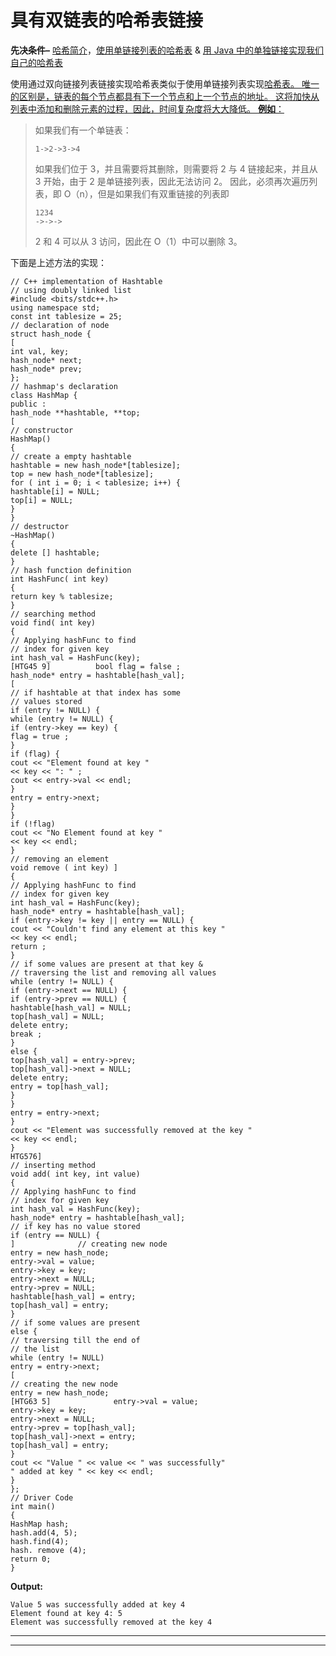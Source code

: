 # 具有双链表的哈希表链接

**先决条件–** [哈希简介](https://www.geeksforgeeks.org/hashing-set-1-introduction/)，[使用单链接列表的哈希表](https://www.geeksforgeeks.org/c-program-hashing-chaining/) & [用 Java 中的单独链接实现我们自己的哈希表](https://www.geeksforgeeks.org/implementing-our-own-hash-table-with-separate-chaining-in-java/)

使用通过双向链接列表链接实现哈希表类似于使用单链接列表实现[哈希表。 唯一的区别是，链表的每个节点都具有下一个节点和上一个节点的地址。 这将加快从列表中添加和删除元素的过程，因此，时间复杂度将大大降低。
**例如**：](https://www.geeksforgeeks.org/c-program-hashing-chaining/)

> 如果我们有一个单链表：
> 
> ```
> 1->2->3->4
> 
> ```
> 
> 如果我们位于 3，并且需要将其删除，则需要将 2 与 4 链接起来，并且从 3 开始，由于 2 是单链接列表，因此无法访问 2。 因此，必须再次遍历列表，即 O（n），但是如果我们有双重链接的列表即
> 
> ```
> 1234
> ->->->
> ```
> 
> 2 和 4 可以从 3 访问，因此在 O（1）中可以删除 3。

下面是上述方法的实现：

```
// C++ implementation of Hashtable
// using doubly linked list
#include <bits/stdc++.h>
using namespace std;
const int tablesize = 25;
// declaration of node
struct hash_node {
[
int val, key;
hash_node* next;
hash_node* prev;
};
// hashmap's declaration
class HashMap {
public :
hash_node **hashtable, **top;
[
// constructor
HashMap()
{
// create a empty hashtable
hashtable = new hash_node*[tablesize];
top = new hash_node*[tablesize];
for ( int i = 0; i < tablesize; i++) {
hashtable[i] = NULL;
top[i] = NULL;
}
}
// destructor
~HashMap()
{
delete [] hashtable;
}
// hash function definition
int HashFunc( int key)
{
return key % tablesize;
}
// searching method
void find( int key)
{
// Applying hashFunc to find
// index for given key
int hash_val = HashFunc(key);
[HTG45 9]          bool flag = false ;
hash_node* entry = hashtable[hash_val];
[
// if hashtable at that index has some
// values stored
if (entry != NULL) {
while (entry != NULL) {
if (entry->key == key) {
flag = true ;
}
if (flag) {
cout << "Element found at key "
<< key << ": " ;
cout << entry->val << endl;
}
entry = entry->next;
}
}
if (!flag)
cout << "No Element found at key "
<< key << endl;
}
// removing an element
void remove ( int key) ]
{
// Applying hashFunc to find
// index for given key
int hash_val = HashFunc(key);
hash_node* entry = hashtable[hash_val];
if (entry->key != key || entry == NULL) {
cout << "Couldn't find any element at this key "
<< key << endl;
return ;
}
// if some values are present at that key &
// traversing the list and removing all values
while (entry != NULL) {
if (entry->next == NULL) {
if (entry->prev == NULL) {
hashtable[hash_val] = NULL;
top[hash_val] = NULL;
delete entry;
break ;
}
else {
top[hash_val] = entry->prev;
top[hash_val]->next = NULL;
delete entry;
entry = top[hash_val];
}
}
entry = entry->next;
}
cout << "Element was successfully removed at the key "
<< key << endl;
}
HTG576]
// inserting method
void add( int key, int value)
{
// Applying hashFunc to find
// index for given key
int hash_val = HashFunc(key);
hash_node* entry = hashtable[hash_val];
// if key has no value stored
if (entry == NULL) {
]              // creating new node
entry = new hash_node;
entry->val = value;
entry->key = key;
entry->next = NULL;
entry->prev = NULL;
hashtable[hash_val] = entry;
top[hash_val] = entry;
}
// if some values are present
else {
// traversing till the end of
// the list
while (entry != NULL)
entry = entry->next;
[
// creating the new node
entry = new hash_node;
[HTG63 5]              entry->val = value;
entry->key = key;
entry->next = NULL;
entry->prev = top[hash_val];
top[hash_val]->next = entry;
top[hash_val] = entry;
}
cout << "Value " << value << " was successfully"
" added at key " << key << endl;
}
};
// Driver Code
int main()
{
HashMap hash;
hash.add(4, 5);
hash.find(4);
hash. remove (4);
return 0;
}
```

**Output:**

```
Value 5 was successfully added at key 4
Element found at key 4: 5
Element was successfully removed at the key 4

```



* * *

* * *



